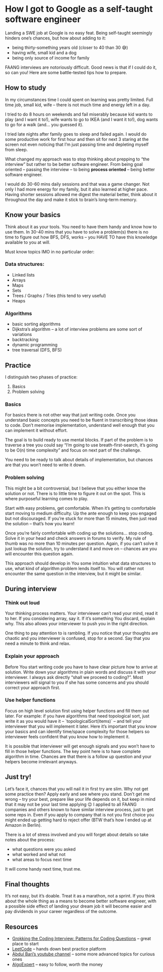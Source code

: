 # How I got to Google as a self-taught software engineer

Landing a SWE job at Google is no easy feat. Being self-taught seemingly hinders one’s chances, but how about adding to it:

*   being thirty-something years old (closer to 40 than 30 😅)
*   having wife, small kid and a dog
*   being only source of income for family

FAANG interviews are notoriously difficult. Good news is that if I could do it, so can you! Here are some battle-tested tips how to prepare.

How to study
------------

In my circumstances time I could spent on learning was pretty limited. Full time job, small kid, wife – there is not much time and energy left in a day.

I tried to do 8 hours on weekends and fail miserably because kid wants to play (and I want it to!), wife wants to go to IKEA (and I want it to!), dog wants to go for a walk (and… you guessed it).

I tried late nights after family goes to sleep and failed again. I would do some productive work for first hour and then sit for next 3 staring at the screen not even noticing that I’m just passing time and depleting myself from sleep.

What changed my approach was to stop thinking about prepping to “the interview” but rather to be better software engineer. From being goal oriented – passing the interview – to being **process oriented** – being better software engineer.

I would do 30-60 mins daily sessions and that was a game changer. Not only I had more energy for my family, but it also learned at higher pace. Having shorter sessions allowed me digest the material better, think about it throughout the day and make it stick to brain’s long-term memory.

Know your basics
----------------

Think about it as your tools. You need to have them handy and know how to use them. In 30-40 mins that you have to solve a problem(s) there is no time to figure out how BFS, DFS, <you name it> works – you HAVE TO have this knowledge available to you at will.

Must know topics IMO in no particular order:

### Data structures:

*   Linked lists
*   Arrays
*   Maps
*   Sets
*   Trees / Graphs / Tries (this tend to very useful)
*   Heaps

### Algorithms

*   basic sorting algorithms
*   Dijkstra’s algorithm – a lot of interview problems are some sort of variations
*   backtracking
*   dynamic programming
*   tree traversal (DFS, BFS)

Practice
--------

I distinguish two phases of practice:

1.  Basics
2.  Problem solving

### Basics

For basics there is not other way that just writing code. Once you understand basic concepts you need to be fluent in transcribing those ideas to code. Don’t memorise implementation, understand well enough that you can implement it without effort.

The goal is to build ready to use mental blocks. If part of the problem is to traverse a tree you could say “I’m going to use breath-first-search, it’s going to be O(n) time complexity” and focus on next part of the challenge.

You need to be ready to talk about details of implementation, but chances are that you won’t need to write it down.

### Problem solving

This might be a bit controversial, but I believe that you either know the solution or not. There is to little time to figure it out on the spot. This is where purposeful learning comes to play.

Start with easy problems, get comfortable. When it’s getting to comfortable start moving to medium difficulty. Up the ante enough to keep you engaged but not discouraged. If you’re stuck for more than 15 minutes, then just read the solution – that’s how you learn!

Once you’re fairly comfortable with coding up the solutions… stop coding. Solve it in your head and check answers in forums to verify. My rule of thumb was no more than 10 minutes per question. Again, if you can’t solve it  just lookup the solution, try to understand it and move on – chances are you will encounter this question again.

This approach should develop in You some intuition what data structures to use, what kind of algorithm problem lends itself to. You will rather not encounter the same question in the interview, but it might be similar.

During interview
----------------

### Think out loud

Your thinking process matters. Your interviewer can’t read your mind, read it to her. If you considering array, say it. If it’s something You discard, explain why. This also allows your interviewer to push you in the right direction.

One thing to pay attention to is rambling. If you notice that your thoughts are chaotic and you interviewer is confused, stop for a second. Say that you need a minute to think and relax.

### Explain your approach

Before You start writing code you have to have clear picture how to arrive at solution. Write down your algorithms in plain words and discuss it with your interviewer. I always ask directly “shall we proceed to coding?”. Most interviewers will signal to you if she has some concerns and you should correct your approach first.

### Use helper functions

Focus on high level solution first using helper functions and fill them out later. For example: if you have algorithms that need topological sort, just write it as you would have it – \`topologicalSort(items)\` – and tell your interviewer that you will implement it later. Here it’s important that you know your basics and can identify time/space complexity  for those helpers so interviewer feels confident that you know how to implement it.

It is possible that interviewer will get enough signals and you won’t have to fill in those helper functions. The key point here is to have complete algorithm in time. Chances are that there is a follow up question and your helpers become irrelevant anyways.

Just try!
---------

Let’s face it, chances that you will nail it in first try are slim. Why not get some practice then? Apply early and see where you stand. Don’t get me wrong – try your best, prepare like your life depends on it, but keep in mind that it may not be your last time applying 😉 I applied to all FAANG companies and others known to have similar interview process, just to get some reps in. Even if you apply to company that is not you first choice you might ended up getting hard to reject offer (BTW that’s how I ended up at Amazon in Berlin).

There is a lot of stress involved and you will forget about details so take notes about the process:

*   what questions were you asked
*   what worked and what not
*   what areas to focus next time

It will come handy next time, trust me.

Final thoughts
--------------

It’s not easy, but it’s doable. Treat it as a marathon, not a sprint. If you think about the whole thing as a means to become better software engineer, with a possible side effect of landing your dream job it will become easier and pay dividends in your career regardless of the outcome.

Resources
---------

*   [Grokking the Coding Interview: Patterns for Coding Questions](https://www.educative.io/courses/grokking-the-coding-interview) – great place to start
*   [LeetCode](https://leetcode.com/problemset/algorithms/) – hands down best practice platform
*   [Abdul Bari’s youtube channel](https://www.youtube.com/channel/UCZCFT11CWBi3MHNlGf019nw) – some more advanced topics for curious ones
*   [AlgoExpert](https://www.algoexpert.io/product) – easy to follow, worth the money
